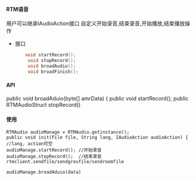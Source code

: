 #### RTM语音
用户可以继承IAudioAction接口 自定义开始录音,结束录音,开始播放,结束播放操作
- 接口
~~~c++
       void startRecord();
        void stopRecord();
        void broadAudio();
        void broadFinish();
~~~

#### API
public void broadAduio(byte[] amrData) {
public void startRecord();
public RTMAudioStruct stopRecord()


#### 使用
    RTMAudio audioManage = RTMAudio.getinstance();
    public void init(File file, String lang, IAudioAction audioAction) { //lang, action可空
    audioManage.startRecord(); //开始录音
    audioManage.stopRecord();  //结束录音
    rtmclient.sendfile/sendgroufile/sendroomfile
    
    audioManage.broadAduio(data)


